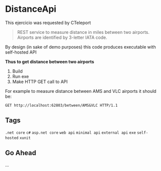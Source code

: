 # DistanceApi
This ejercicio was requested by CTeleport

>REST service to measure distance in miles between two airports. Airports are identified by 3-letter IATA code.

By design (in sake of demo purposes) this code produces executable with self-hosted API

**Thus to get distance between two airports** 
1. Build
2. Run exe
3. Make HTTP GET call to API 

For example to measure distance between AMS and VLC airports it should be:
```
GET http://localhost:62803/between/AMS&VLC HTTP/1.1
```

## Tags
`.net core` `c#` `asp.net core` `web api` `minimal api` `external api` `exe` `self-hosted` `xunit`

## Go Ahead
...